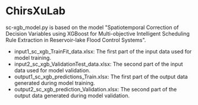 # ChirsXuLab
sc-xgb_model.py is based on the model "Spatiotemporal Correction of Decision Variables using XGBoost for 
Multi-objective Intelligent Scheduling Rule Extraction in Reservoir-lake Flood Control Systems".
- input1_sc_xgb_TrainFit_data.xlsx: The first part of the input data used for model training.
- input2_sc_xgb_ValidationTest_data.xlsx: The second part of the input data used for model validation.
- output1_sc_xgb_predictions_Train.xlsx: The first part of the output data generated during model training.
- output2_sc_xgb_prediction_Validation.xlsx: The second part of the output data generated during model validation.


